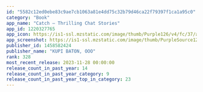 ```yaml
---
id: "5582c12ed0ebe83c9ae7cb1063a81e4dd75c32b79d46ca22f79397f1ca1a95c0"
category: "Book"
app_name: "Catch — Thrilling Chat Stories"
app_id: 1220327765
app_icon: https://is1-ssl.mzstatic.com/image/thumb/Purple126/v4/fc/37/ac/fc37ac26-c6a7-fd69-54d5-3d8520afeb01/AppIcon-1x_U007emarketing-0-7-0-0-85-220-0.png/1024x1024bb.png
app_screenshot: https://is1-ssl.mzstatic.com/image/thumb/PurpleSource126/v4/83/d3/7d/83d37d32-1d00-9dcf-6e6d-26ae5c9e1397/7d7297cb-c03b-4cad-99b1-6073ab24a7db_1__U0441_U043a_U0440_U0438_U043d_mesh2.jpg/1242x2688bb.png
publisher_id: 1458582424
publisher_name: "KUPI BATON, OOO"
rank: 328
most_recent_release: 2023-11-28 00:00:00
release_count_in_past_year: 14
release_count_in_past_year_category: 9
release_count_in_past_year_top_in_category: 23
---
```

